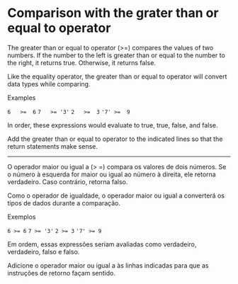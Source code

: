 # Comparison with the grater than or equal to operator

The greater than or equal to operator (>=) compares the values of two numbers. If the number to the left is greater than or equal to the number to the right, it returns true. Otherwise, it returns false.

Like the equality operator, the greater than or equal to operator will convert data types while comparing.

Examples

`6   >=  6`
`7   >= '3'`
`2   >=  3`
`'7' >=  9`

In order, these expressions would evaluate to true, true, false, and false.

Add the greater than or equal to operator to the indicated lines so that the return statements make sense.

---

O operador maior ou igual a (> =) compara os valores de dois números. Se o número à esquerda for maior ou igual ao número à direita, ele retorna verdadeiro. Caso contrário, retorna falso.

Como o operador de igualdade, o operador maior ou igual a converterá os tipos de dados durante a comparação.

Exemplos

`6 >= 6`
`7 >= '3'`
`2 >= 3`
`'7' >= 9`

Em ordem, essas expressões seriam avaliadas como verdadeiro, verdadeiro, falso e falso.

Adicione o operador maior ou igual a às linhas indicadas para que as instruções de retorno façam sentido.